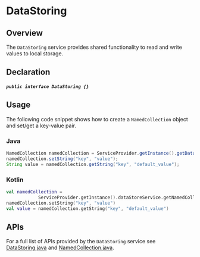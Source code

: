 # DataStoring

## Overview

The `DataStoring` service provides shared functionality to read and write values to local storage.

## Declaration

##### `public interface DataStoring {}`

## Usage

The following code snippet shows how to create a `NamedCollection` object and set/get a key-value pair.

### Java

```java
NamedCollection namedCollection = ServiceProvider.getInstance().getDataStoreService().getNamedCollection("name");
namedCollection.setString("key", "value");
String value = namedCollection.getString("key", "default_value");

```

### Kotlin

```kotlin
val namedCollection =
            ServiceProvider.getInstance().dataStoreService.getNamedCollection("name")
namedCollection.setString("key", "value")
val value = namedCollection.getString("key", "default_value")
```

## APIs

For a full list of APIs provided by the `DataStoring` service see [DataStoring.java](https://github.com/adobe/aepsdk-core-android/blob/staging/code/android-core-library/src/main/java/com/adobe/marketing/mobile/services/DataStoring.java) and [NamedCollection.java](https://github.com/adobe/aepsdk-core-android/blob/staging/code/android-core-library/src/main/java/com/adobe/marketing/mobile/services/NamedCollection.java).
